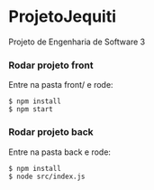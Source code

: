 # ProjetoJequiti

Projeto de Engenharia de Software 3

### Rodar projeto front

Entre na pasta front/ e rode:

```
$ npm install
$ npm start
```

### Rodar projeto back

Entre na pasta back e rode:

```
$ npm install
$ node src/index.js
```
